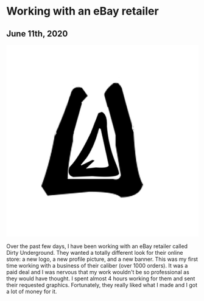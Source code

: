 # Working with an eBay retailer
## June 11th, 2020
![dirtund](/assets/path/dirtyundlogo.jpg)

Over the past few days, I have been working with an eBay retailer called Dirty Underground. They wanted a totally different look for their online store: a new logo, a new profile picture, and a new banner. This was my first time working with a business of their caliber (over 1000 orders). It was a paid deal and I was nervous that my work wouldn't be so professional as they would have thought. I spent almost 4 hours working for them and sent their requested graphics. Fortunately, they really liked what I made and I got a lot of money for it.
